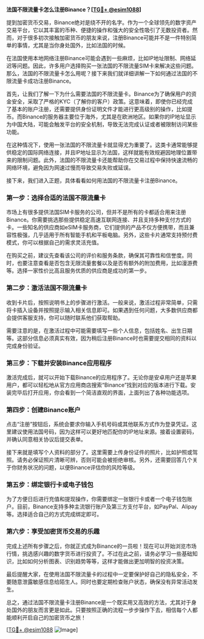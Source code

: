 **法国不限流量卡怎么注册Binance？[[TG💪+ @esim1088](https://t.me/s/esim1088)]**

提到加密货币交易，Binance绝对是绕不开的名字。作为一个全球领先的数字资产交易平台，它以其丰富的币种、便捷的操作和强大的安全性吸引了无数投资者。然而，对于很多初次接触加密货币的朋友来说，注册Binance可能并不是一件特别简单的事情，尤其是当你身处国外，比如法国的时候。

在法国使用本地网络注册Binance可能会遇到一些麻烦，比如IP地址限制、网络延迟等问题。因此，许多用户选择购买一张法国的不限流量SIM卡来解决这些问题。那么，法国的不限流量卡怎么用呢？接下来我们就详细讲解一下如何通过法国的不限流量卡成功注册Binance。

首先，让我们了解一下为什么需要法国的不限流量卡。Binance为了确保用户的资金安全，采取了严格的KYC（了解你的客户）政策。这意味着，即使你已经完成了基本的账户注册，还需要提供身份证明文件才能进行更高级别的操作，比如提币。而Binance的服务器主要位于海外，尤其是在欧洲地区。如果你的IP地址显示为中国大陆，可能会触发平台的安全机制，导致无法完成认证或者被限制访问某些功能。

在这种情况下，使用一张法国的不限流量卡就显得尤为重要了。这类卡通常能够提供稳定的国际网络连接，并且IP地址显示为法国，这样就能有效规避因地理位置带来的限制问题。此外，法国的不限流量卡还能帮助你在交易过程中保持快速流畅的网络环境，避免因为网速过慢而导致交易失败或延误。

接下来，我们进入正题，具体看看如何用法国的不限流量卡注册Binance。

### 第一步：选择合适的法国不限流量卡

市场上有很多提供法国SIM卡服务的公司，但并不是所有的卡都适合用来注册Binance。你需要挑选那些提供稳定高速互联网连接、并且支持多种支付方式的卡。一些知名的供应商如eSIM卡服务商，它们提供的产品不仅方便携带，而且兼容性极强，几乎适用于所有智能手机和平板电脑。另外，这些卡片通常支持预付费模式，你可以根据自己的需求灵活充值。

在购买之前，建议先查看该公司的评价和服务条款，确保其可靠性和信誉度。同时，也要注意查看是否包含无限流量套餐以及是否有额外的附加费用，比如漫游费等。选择一家性价比高且服务优质的供应商是成功的第一步。

### 第二步：激活法国不限流量卡

收到卡片后，按照说明书上的步骤进行激活。一般来说，激活过程非常简单，只需将卡插入设备并按照提示输入相关信息即可。如果遇到任何问题，大多数供应商都会提供客服支持，你可以随时联系他们获取帮助。

需要注意的是，在激活过程中可能需要填写一些个人信息，包括姓名、出生日期等。这部分信息必须真实有效，因为稍后注册Binance时也需要提交相同的资料以完成身份验证。

### 第三步：下载并安装Binance应用程序

激活完成后，就可以开始下载Binance的应用程序了。无论你是安卓用户还是苹果用户，都可以轻松地从官方应用商店搜索“Binance”找到对应的版本进行下载。安装完毕后打开应用，你会看到一个简洁直观的界面，上面列出了各种功能选项。

### 第四步：创建Binance账户

点击“注册”按钮后，系统会要求你输入手机号码或其他联系方式作为登录凭证。这里建议使用法国号码，因为这样可以更好地匹配你的IP地址来源。接着设置密码，并确认同意相关协议后提交表单。

接下来就是填写个人资料的部分了。这里需要上传身份证件的照片，比如护照或驾照。请务必保证照片清晰可辨，否则可能会被拒绝审核。另外，还需要回答几个关于你财务状况的问题，以便Binance评估你的风险等级。

### 第五步：绑定银行卡或电子钱包

为了方便日后进行充值和提现操作，你需要绑定一张银行卡或者一个电子钱包账户。目前，Binance支持多种主流银行账户及第三方支付平台，如PayPal、Alipay等。选择适合自己的方式完成绑定即可。

### 第六步：享受加密货币交易的乐趣

完成上述所有步骤之后，你就正式成为Binance的一员啦！现在可以开始浏览市场行情，挑选感兴趣的数字货币进行投资了。不过在此之前，请务必学习一些基础知识，比如如何分析图表、识别趋势等等，这样才能做出更加明智的投资决策。

最后提醒大家，在使用法国不限流量卡的过程中一定要保护好自己的隐私安全，不要随意泄露敏感信息给陌生人。同时也要定期检查账户状态，确保没有异常活动发生。

总之，通过法国不限流量卡注册Binance是一个既实用又高效的方法，尤其对于身处国外的朋友而言更是如此。只要按照正确的流程一步步操作下去，相信每个人都能顺利开启自己的加密货币之旅！

[[TG💪+ @esim1088](https://t.me/s/esim1088) ![Image](https://i.postimg.cc/4NQfJmqS/Snipaste-2025-05-13-00-14-12.png)]